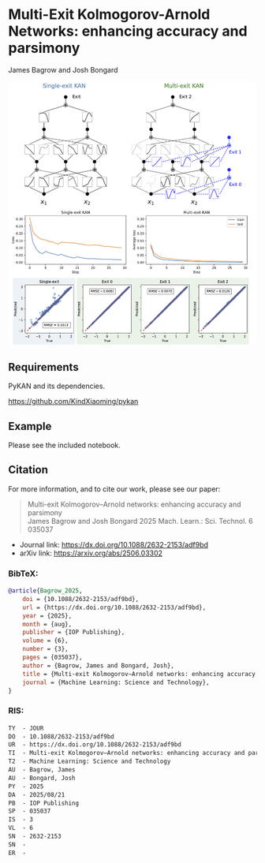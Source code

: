 # Multi-Exit Kolmogorov-Arnold Networks: enhancing accuracy and parsimony

James Bagrow and Josh Bongard

<img src="figure.png" alt="Overview figure">


## Requirements

PyKAN and its dependencies.

https://github.com/KindXiaoming/pykan


## Example

Please see the included notebook.



## Citation

For more information, and to cite our work, please see our paper:

> Multi-exit Kolmogorov–Arnold networks: enhancing accuracy and parsimony  
> James Bagrow and Josh Bongard 2025 Mach. Learn.: Sci. Technol. 6 035037

- Journal link: https://dx.doi.org/10.1088/2632-2153/adf9bd  
- arXiv link: https://arxiv.org/abs/2506.03302


### BibTeX:
```bibtex
@article{Bagrow_2025,
    doi = {10.1088/2632-2153/adf9bd},
    url = {https://dx.doi.org/10.1088/2632-2153/adf9bd},
    year = {2025},
    month = {aug},
    publisher = {IOP Publishing},
    volume = {6},
    number = {3},
    pages = {035037},
    author = {Bagrow, James and Bongard, Josh},
    title = {Multi-exit Kolmogorov–Arnold networks: enhancing accuracy and parsimony},
    journal = {Machine Learning: Science and Technology},
}
```

### RIS:
```txt
TY  - JOUR
DO  - 10.1088/2632-2153/adf9bd
UR  - https://dx.doi.org/10.1088/2632-2153/adf9bd
TI  - Multi-exit Kolmogorov–Arnold networks: enhancing accuracy and parsimony
T2  - Machine Learning: Science and Technology
AU  - Bagrow, James
AU  - Bongard, Josh
PY  - 2025
DA  - 2025/08/21
PB  - IOP Publishing
SP  - 035037
IS  - 3
VL  - 6
SN  - 2632-2153
SN  - 
ER  - 
```

